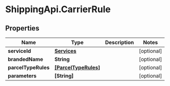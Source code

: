 # ShippingApi.CarrierRule

## Properties

Name | Type | Description | Notes
------------ | ------------- | ------------- | -------------
**serviceId** | [**Services**](Services.md) |  | [optional] 
**brandedName** | **String** |  | [optional] 
**parcelTypeRules** | [**[ParcelTypeRules]**](ParcelTypeRules.md) |  | [optional] 
**parameters** | **[String]** |  | [optional] 


